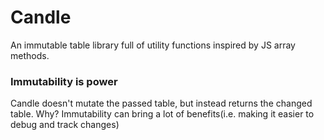 # Candle

An immutable table library full of utility functions inspired by JS array methods.

### Immutability is power

Candle doesn't mutate the passed table, but instead returns the changed table.
Why? Immutability can bring a lot of benefits(i.e. making it easier to debug and track changes)